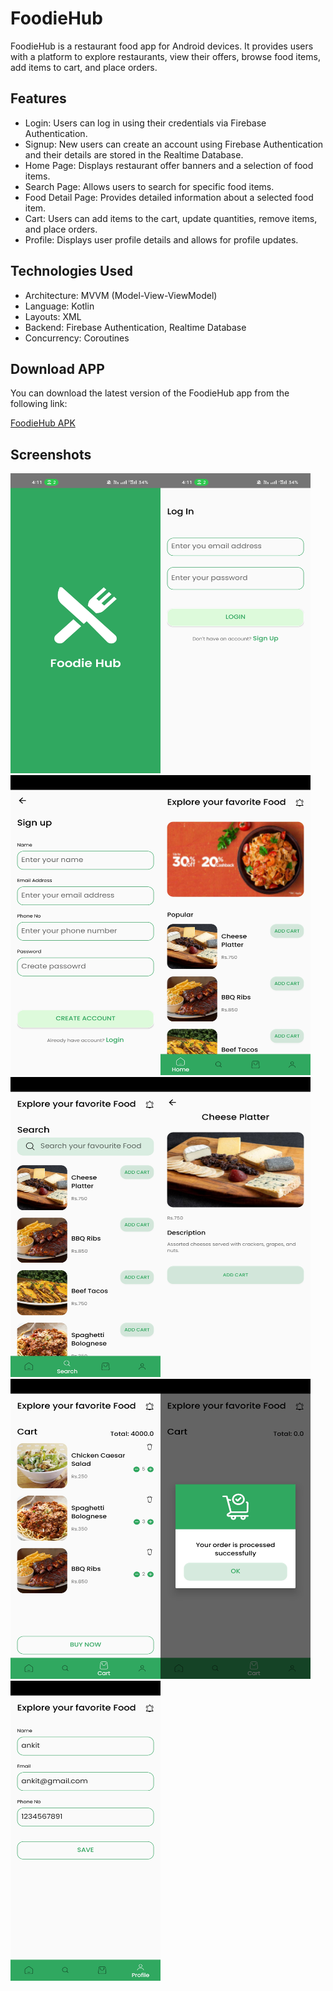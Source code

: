 # FoodieHub
FoodieHub is a restaurant food app for Android devices. It provides users with a platform to explore restaurants, view their offers, browse food items, add items to cart, and place orders.

## Features
- Login: Users can log in using their credentials via Firebase Authentication. 
- Signup: New users can create an account using Firebase Authentication and their details are stored in the Realtime Database.
- Home Page: Displays restaurant offer banners and a selection of food items.
- Search Page: Allows users to search for specific food items.
- Food Detail Page: Provides detailed information about a selected food item.
- Cart: Users can add items to the cart, update quantities, remove items, and place orders.
- Profile: Displays user profile details and allows for profile updates.

## Technologies Used
- Architecture: MVVM (Model-View-ViewModel)
- Language: Kotlin
- Layouts: XML
- Backend: Firebase Authentication, Realtime Database
- Concurrency: Coroutines

## Download APP
You can download the latest version of the FoodieHub app from the following link:

[FoodieHub APK](https://drive.google.com/file/d/1VcUVzwX1rnrsjxrqBAhUF6cU9sMsekNk/view)

## Screenshots
<img src="readMeAsset/splash.jpg" width="240em" height="480em" ><img src="readMeAsset/login.jpg" width="240em" height="480em" ><img src="readMeAsset/signup.jpg" width="240em" height="480em" ><img src="readMeAsset/home.jpg" width="240em" height="480em" ><img src="readMeAsset/search.jpg" width="240em" height="480em" ><img src="readMeAsset/detail.jpg" width="240em" height="480em" ><img src="readMeAsset/cart.jpg" width="240em" height="480em" ><img src="readMeAsset/order.jpg" width="240em" height="480em" ><img src="readMeAsset/profile.jpg" width="240em" height="480em" >


